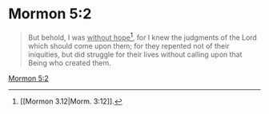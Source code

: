 # Mormon 5:2

> But behold, I was <u>without hope</u>[^a], for I knew the judgments of the Lord which should come upon them; for they repented not of their iniquities, but did struggle for their lives without calling upon that Being who created them.

[Mormon 5:2](https://www.churchofjesuschrist.org/study/scriptures/bofm/morm/5?lang=eng&id=p2#p2)


[^a]: [[Mormon 3.12|Morm. 3:12]].  
